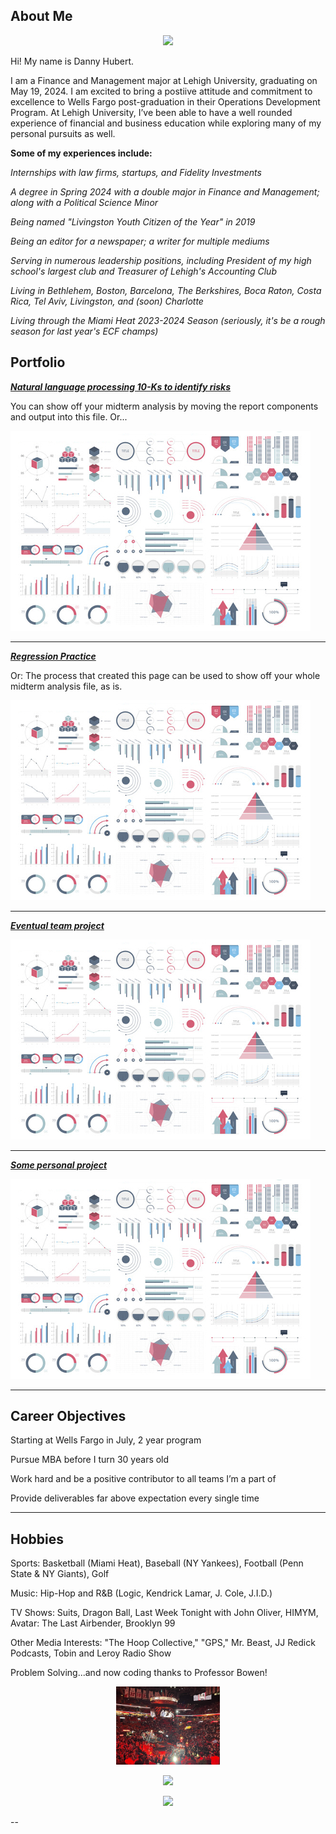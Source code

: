 ## About Me

<p style="text-align:center;">
  <img class="img-circle" src="/images/logo.jpg?raw=true" width="33%">
</p>

Hi! My name is Danny Hubert.

I am a Finance and Management major at Lehigh University, graduating on May 19, 2024. I am excited to bring a postiive attitude and commitment to excellence to Wells Fargo post-graduation in their Operations Development Program. At Lehigh University, I’ve been able to have a well rounded experience of financial and business education while exploring many of my personal pursuits as well. 

**Some of my experiences include:**

*Internships with law firms, startups, and Fidelity Investments*

*A degree in Spring 2024 with a double major in Finance and Management; along with a Political Science Minor*

*Being named "Livingston Youth Citizen of the Year" in 2019*

*Being an editor for a newspaper; a writer for multiple mediums*

*Serving in numerous leadership positions, including President of my high school's largest club and Treasurer of Lehigh's Accounting Club*

*Living in Bethlehem, Boston, Barcelona, The Berkshires, Boca Raton, Costa Rica, Tel Aviv, Livingston, and (soon) Charlotte*

*Living through the Miami Heat 2023-2024 Season (seriously, it's be a rough season for last year's ECF champs)*

## Portfolio

<!-- You can link to other websites, PDFs in this repo, and other pages in this repo -->

_**[Natural language processing 10-Ks to identify risks](midterm_summary)**_

You can show off your midterm analysis by moving the report components and output into this file. Or...

<img src="images/dummy_thumbnail.jpg?raw=true"/>

---

_**[Regression Practice](Regression_practice)**_

Or: The process that created this page can be used to show off your whole midterm analysis file, as is.

<img src="images/dummy_thumbnail.jpg?raw=true"/>

---

_**[Eventual team project](https://donbowen.github.io/teamproject/)**_

<img src="images/dummy_thumbnail.jpg?raw=true"/>

---

_**[Some personal project](/pdf/sample_presentation.pdf)**_

<img src="images/dummy_thumbnail.jpg?raw=true"/>

---

## Career Objectives

Starting at Wells Fargo in July, 2 year program

Pursue MBA before I turn 30 years old

Work hard and be a positive contributor to all teams I’m a part of

Provide deliverables far above expectation every single time

---

## Hobbies

Sports: Basketball (Miami Heat), Baseball (NY Yankees), Football (Penn State & NY Giants), Golf

Music: Hip-Hop and R&B (Logic, Kendrick Lamar, J. Cole, J.I.D.)

TV Shows: Suits, Dragon Ball, Last Week Tonight with John Oliver, HIMYM, Avatar: The Last Airbender, Brooklyn 99

Other Media Interests: "The Hoop Collective," "GPS," Mr. Beast, JJ Redick Podcasts, Tobin and Leroy Radio Show

Problem Solving...and now coding thanks to Professor Bowen!

<p style="text-align:center;">
  <img class="img-circle" src="https://github.com/dannyhubert9/dannyhubert9.github.io/raw/master/images/heat.jpg" width="33%">
</p>
<p style="text-align:center;">
  <img class="img-circle" src="https://github.com/dannyhubert9/dannyhubert9.github.io/raw/master/images/psu.jpg" width="33%">
</p>
<p style="text-align:center;">
  <img class="img-circle" src="https://github.com/dannyhubert9/dannyhubert9.github.io/raw/master/images/golf.jpg" width="33%">
</p>


--
